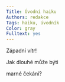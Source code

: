 ```yaml
---
Title: Úvodní haiku
Authors: redakce
Tags: haiku, úvodník
Color: gray
Fulltext: yes
---
```

Západní vítr!

Jak dlouhé může býti

marné čekání?